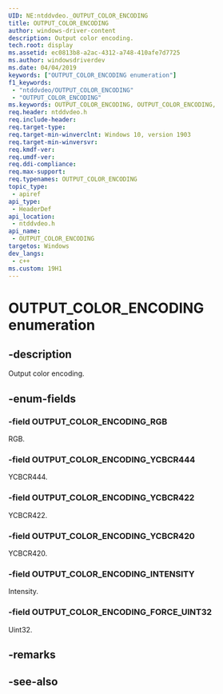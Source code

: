 ```yaml
---
UID: NE:ntddvdeo._OUTPUT_COLOR_ENCODING
title: OUTPUT_COLOR_ENCODING
author: windows-driver-content
description: Output color encoding.
tech.root: display
ms.assetid: ec0813b8-a2ac-4312-a748-410afe7d7725
ms.author: windowsdriverdev
ms.date: 04/04/2019
keywords: ["OUTPUT_COLOR_ENCODING enumeration"]
f1_keywords:
 - "ntddvdeo/OUTPUT_COLOR_ENCODING"
 - "OUTPUT_COLOR_ENCODING"
ms.keywords: OUTPUT_COLOR_ENCODING, OUTPUT_COLOR_ENCODING, 
req.header: ntddvdeo.h
req.include-header:
req.target-type:
req.target-min-winverclnt: Windows 10, version 1903
req.target-min-winversvr:
req.kmdf-ver:
req.umdf-ver:
req.ddi-compliance:
req.max-support:
req.typenames: OUTPUT_COLOR_ENCODING
topic_type: 
 - apiref
api_type: 
 - HeaderDef
api_location: 
 - ntddvdeo.h
api_name: 
 - OUTPUT_COLOR_ENCODING
targetos: Windows
dev_langs:
 - c++
ms.custom: 19H1
---
```


# OUTPUT_COLOR_ENCODING enumeration

## -description

Output color encoding.

## -enum-fields

### -field OUTPUT_COLOR_ENCODING_RGB

RGB.

### -field OUTPUT_COLOR_ENCODING_YCBCR444

YCBCR444.

### -field OUTPUT_COLOR_ENCODING_YCBCR422

YCBCR422.

### -field OUTPUT_COLOR_ENCODING_YCBCR420

YCBCR420.

### -field OUTPUT_COLOR_ENCODING_INTENSITY

Intensity.

### -field OUTPUT_COLOR_ENCODING_FORCE_UINT32 

Uint32.

## -remarks

## -see-also
